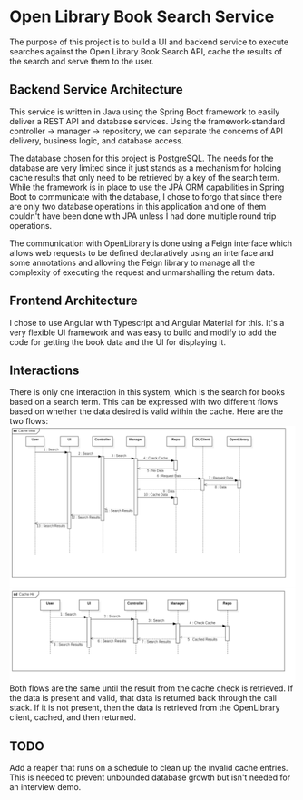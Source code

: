 # Open Library Book Search Service

The purpose of this project is to build a UI and backend service to execute searches against the Open Library Book Search
API, cache the results of the search and serve them to the user.

## Backend Service Architecture
This service is written in Java using the Spring Boot framework to easily deliver a REST API and database services.
Using the framework-standard controller -> manager -> repository, we can separate the concerns of API delivery, business 
logic, and database access.

The database chosen for this project is PostgreSQL.  The needs for the database are very limited since it just stands
as a mechanism for holding cache results that only need to be retrieved by a key of the search term.  While the framework 
is in place to use the JPA ORM capabilities in Spring Boot to communicate with the database, I chose to forgo that
since there are only two database operations in this application and one of them couldn't have been done with JPA
unless I had done multiple round trip operations.

The communication with OpenLibrary is done using a Feign interface which allows web requests to be defined declaratively
using an interface and some annotations and allowing the Feign library to manage all the complexity of executing the 
request and unmarshalling the return data.

## Frontend Architecture
I chose to use Angular with Typescript and Angular Material for this.  It's a very flexible UI framework and was easy
to build and modify to add the code for getting the book data and the UI for displaying it.

## Interactions
There is only one interaction in this system, which is the search for books based on a search term.  This can be 
expressed with two different flows based on whether the data desired is valid within the cache.  Here are the two
flows:
![Cache Miss Flow](./images/Cache_Miss.png)
![Cache Hit Flow](./images/Cache_Hit.png)
Both flows are the same until the result from the cache check is retrieved.  If the data is present and valid, that data
is returned back through the call stack.  If it is not present, then the data is retrieved from the OpenLibrary client,
cached, and then returned.

## TODO
Add a reaper that runs on a schedule to clean up the invalid cache entries.  This is needed to prevent unbounded
database growth but isn't needed for an interview demo.